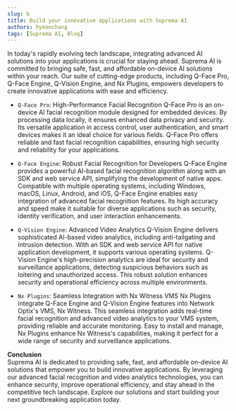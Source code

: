 ```yaml
---
slug: b
title: Build your innovative applications with Suprema AI
authors: hyeonchang
tags: [Suprema AI, Blog]
---
```


In today's rapidly evolving tech landscape, integrating advanced AI solutions into your applications is crucial for staying ahead. Suprema AI is committed to bringing safe, fast, and affordable on-device AI solutions within your reach. Our suite of cutting-edge products, including Q-Face Pro, Q-Face Engine, Q-Vision Engine, and Nx Plugins, empowers developers to create innovative applications with ease and efficiency.

<!-- truncate -->

- `Q-Face Pro`: High-Performance Facial Recognition
Q-Face Pro is an on-device AI facial recognition module designed for embedded devices. By processing data locally, it ensures enhanced data privacy and security. Its versatile application in access control, user authentication, and smart devices makes it an ideal choice for various fields. Q-Face Pro offers reliable and fast facial recognition capabilities, ensuring high security and reliability for your applications.

- `Q-Face Engine`: Robust Facial Recognition for Developers
Q-Face Engine provides a powerful AI-based facial recognition algorithm along with an SDK and web service API, simplifying the development of native apps. Compatible with multiple operating systems, including Windows, macOS, Linux, Android, and iOS, Q-Face Engine enables easy integration of advanced facial recognition features. Its high accuracy and speed make it suitable for diverse applications such as security, identity verification, and user interaction enhancements.

- `Q-Vision Engine`: Advanced Video Analytics
Q-Vision Engine delivers sophisticated AI-based video analytics, including anti-tailgating and intrusion detection. With an SDK and web service API for native application development, it supports various operating systems. Q-Vision Engine's high-precision analytics are ideal for security and surveillance applications, detecting suspicious behaviors such as loitering and unauthorized access. This robust solution enhances security and operational efficiency across multiple environments.

- `Nx Plugins`: Seamless Integration with Nx Witness VMS
Nx Plugins integrate Q-Face Engine and Q-Vision Engine features into Network Optix's VMS, Nx Witness. This seamless integration adds real-time facial recognition and advanced video analytics to your VMS system, providing reliable and accurate monitoring. Easy to install and manage, Nx Plugins enhance Nx Witness's capabilities, making it perfect for a wide range of security and surveillance applications.

**Conclusion**  
Suprema AI is dedicated to providing safe, fast, and affordable on-device AI solutions that empower you to build innovative applications. By leveraging our advanced facial recognition and video analytics technologies, you can enhance security, improve operational efficiency, and stay ahead in the competitive tech landscape. Explore our solutions and start building your next groundbreaking application today.